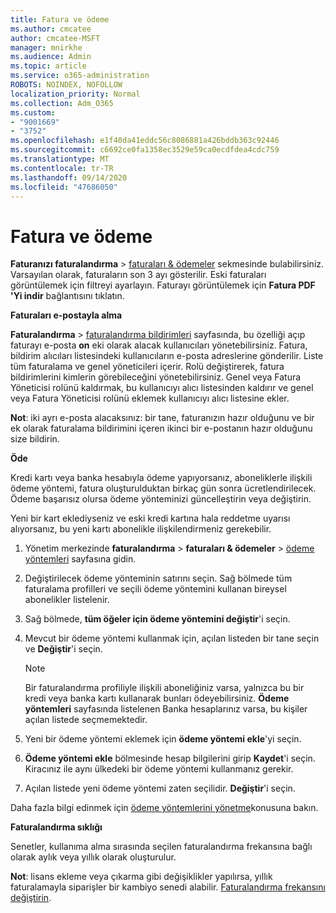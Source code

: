 ```yaml
---
title: Fatura ve ödeme
ms.author: cmcatee
author: cmcatee-MSFT
manager: mnirkhe
ms.audience: Admin
ms.topic: article
ms.service: o365-administration
ROBOTS: NOINDEX, NOFOLLOW
localization_priority: Normal
ms.collection: Adm_O365
ms.custom:
- "9001669"
- "3752"
ms.openlocfilehash: e1f40da41eddc56c8086881a426bddb363c92446
ms.sourcegitcommit: c6692ce0fa1358ec3529e59ca0ecdfdea4cdc759
ms.translationtype: MT
ms.contentlocale: tr-TR
ms.lasthandoff: 09/14/2020
ms.locfileid: "47686050"
---
```

# <a name="billing-and-payment"></a>Fatura ve ödeme

**Faturanızı faturalandırma**  >  [faturaları & ödemeler](https://go.microsoft.com/fwlink/p/?linkid=848039) sekmesinde bulabilirsiniz.  Varsayılan olarak, faturaların son 3 ayı gösterilir.  Eski faturaları görüntülemek için filtreyi ayarlayın.  Faturayı görüntülemek için **Fatura PDF 'Yi indir** bağlantısını tıklatın.

**Faturaları e-postayla alma**

**Faturalandırma**  >  [faturalandırma bildirimleri](https://go.microsoft.com/fwlink/p/?linkid=853212) sayfasında, bu özelliği açıp faturayı e-posta **on** eki olarak alacak kullanıcıları yönetebilirsiniz. Fatura, bildirim alıcıları listesindeki kullanıcıların e-posta adreslerine gönderilir. Liste tüm faturalama ve genel yöneticileri içerir.  Rolü değiştirerek, fatura bildirimlerini kimlerin görebileceğini yönetebilirsiniz.  Genel veya Fatura Yöneticisi rolünü kaldırmak, bu kullanıcıyı alıcı listesinden kaldırır ve genel veya Fatura Yöneticisi rolünü eklemek kullanıcıyı alıcı listesine ekler.

**Not**: iki ayrı e-posta alacaksınız: bir tane, faturanızın hazır olduğunu ve bir ek olarak faturalama bildirimini içeren ikinci bir e-postanın hazır olduğunu size bildirin.

**Öde**

Kredi kartı veya banka hesabıyla ödeme yapıyorsanız, aboneliklerle ilişkili ödeme yöntemi, fatura oluşturulduktan birkaç gün sonra ücretlendirilecek. Ödeme başarısız olursa ödeme yönteminizi güncelleştirin veya değiştirin.

Yeni bir kart eklediyseniz ve eski kredi kartına hala reddetme uyarısı alıyorsanız, bu yeni kartı abonelikle ilişkilendirmeniz gerekebilir.

1. Yönetim merkezinde **faturalandırma**  >  **faturaları & ödemeler**  >  [ödeme yöntemleri](https://go.microsoft.com/fwlink/p/?linkid=2018806) sayfasına gidin.

2. Değiştirilecek ödeme yönteminin satırını seçin. Sağ bölmede tüm faturalama profilleri ve seçili ödeme yöntemini kullanan bireysel abonelikler listelenir.

3. Sağ bölmede, **tüm öğeler için ödeme yöntemini değiştir**'i seçin.

4. Mevcut bir ödeme yöntemi kullanmak için, açılan listeden bir tane seçin ve **Değiştir**'i seçin.

    > [!NOTE]
    > Bir faturalandırma profiliyle ilişkili aboneliğiniz varsa, yalnızca bu bir kredi veya banka kartı kullanarak bunları ödeyebilirsiniz. **Ödeme yöntemleri** sayfasında listelenen Banka hesaplarınız varsa, bu kişiler açılan listede seçmemektedir.

5. Yeni bir ödeme yöntemi eklemek için **ödeme yöntemi ekle**'yi seçin.

6. **Ödeme yöntemi ekle** bölmesinde hesap bilgilerini girip **Kaydet**'i seçin. Kiracınız ile aynı ülkedeki bir ödeme yöntemi kullanmanız gerekir.

7. Açılan listede yeni ödeme yöntemi zaten seçilidir. **Değiştir**'i seçin.

Daha fazla bilgi edinmek için [ödeme yöntemlerini yönetme](https://docs.microsoft.com/microsoft-365/commerce/billing-and-payments/manage-payment-methods)konusuna bakın.

**Faturalandırma sıklığı**

Senetler, kullanıma alma sırasında seçilen faturalandırma frekansına bağlı olarak aylık veya yıllık olarak oluşturulur.  

**Not**: lisans ekleme veya çıkarma gibi değişiklikler yapılırsa, yıllık faturalamayla siparişler bir kambiyo senedi alabilir. [Faturalandırma frekansını değiştirin](https://docs.microsoft.com/microsoft-365/commerce/billing-and-payments/change-payment-frequency).
